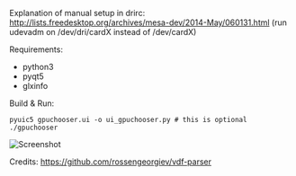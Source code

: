 Explanation of manual setup in drirc:
http://lists.freedesktop.org/archives/mesa-dev/2014-May/060131.html
(run udevadm on /dev/dri/cardX instead of /dev/cardX)

Requirements:
* python3
* pyqt5
* glxinfo

Build & Run:

```
pyuic5 gpuchooser.ui -o ui_gpuchooser.py # this is optional
./gpuchooser
```

![Screenshot](http://haagch.frickel.club/files/gpuchooser.png "Screenshot")

Credits:
https://github.com/rossengeorgiev/vdf-parser
